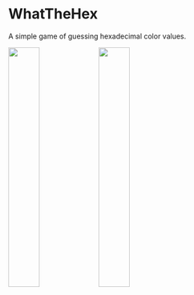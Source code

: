 # WhatTheHex

A simple game of guessing hexadecimal color values.

<img src="https://user-images.githubusercontent.com/75830878/220472406-909aaf8b-b9f7-479d-aa6f-ef2fcf398bdd.jpg" width="35%">

<img src="https://user-images.githubusercontent.com/75830878/220472428-d56df8a3-3833-426e-ac6a-435963b87485.jpg" width="35%">
